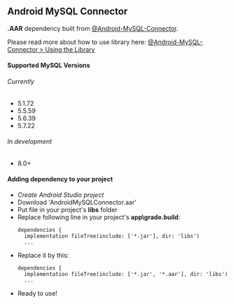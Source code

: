 ## Android MySQL Connector
**.AAR** dependency built from [@Android-MySQL-Connector](https://github.com/BoardiesITSolutions/Android-MySQL-Connector).

Please read more about how to use library here: [@Android-MySQL-Connector > Using the Library](https://github.com/BoardiesITSolutions/Android-MySQL-Connector#using-the-library)

#### Supported MySQL Versions
###### Currently
* 5.1.72
* 5.5.59
* 5.6.39
* 5.7.22

###### In development
* 8.0+

#### Adding dependency to your project
* _Create Android Studio project_
* Download 'AndroidMySQLConnector.aar'
* Put file in your project's **libs** folder
* Replace following line in your project's **app\grade.build**:
  ```
  dependencies {
    implementation fileTree(include: ['*.jar'], dir: 'libs')
    ...
  ```
* Replace it by this:
  ```
  dependencies {
    implementation fileTree(include: ['*.jar', '*.aar'], dir: 'libs')
    ...
  ```
* Ready to use!

